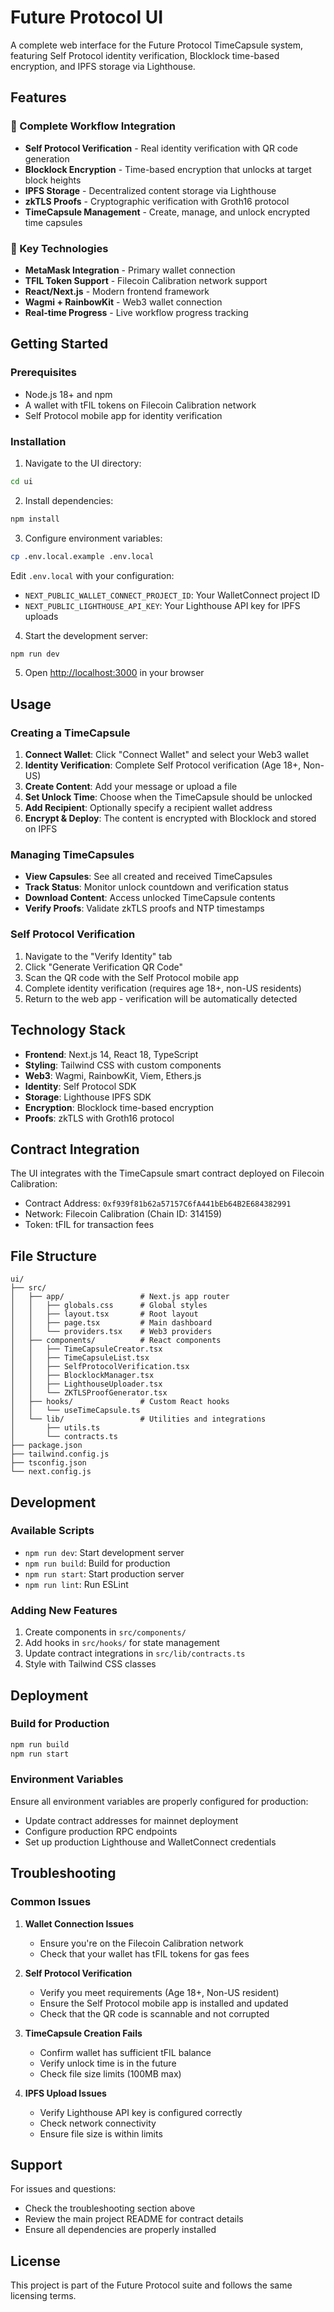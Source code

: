 # Future Protocol UI

A complete web interface for the Future Protocol TimeCapsule system, featuring Self Protocol identity verification, Blocklock time-based encryption, and IPFS storage via Lighthouse.

## Features

### 🔐 Complete Workflow Integration
- **Self Protocol Verification** - Real identity verification with QR code generation
- **Blocklock Encryption** - Time-based encryption that unlocks at target block heights
- **IPFS Storage** - Decentralized content storage via Lighthouse
- **zkTLS Proofs** - Cryptographic verification with Groth16 protocol
- **TimeCapsule Management** - Create, manage, and unlock encrypted time capsules

### 🌟 Key Technologies
- **MetaMask Integration** - Primary wallet connection
- **TFIL Token Support** - Filecoin Calibration network support
- **React/Next.js** - Modern frontend framework
- **Wagmi + RainbowKit** - Web3 wallet connection
- **Real-time Progress** - Live workflow progress tracking

## Getting Started

### Prerequisites

- Node.js 18+ and npm
- A wallet with tFIL tokens on Filecoin Calibration network
- Self Protocol mobile app for identity verification

### Installation

1. Navigate to the UI directory:
```bash
cd ui
```

2. Install dependencies:
```bash
npm install
```

3. Configure environment variables:
```bash
cp .env.local.example .env.local
```

Edit `.env.local` with your configuration:
- `NEXT_PUBLIC_WALLET_CONNECT_PROJECT_ID`: Your WalletConnect project ID
- `NEXT_PUBLIC_LIGHTHOUSE_API_KEY`: Your Lighthouse API key for IPFS uploads

4. Start the development server:
```bash
npm run dev
```

5. Open [http://localhost:3000](http://localhost:3000) in your browser

## Usage

### Creating a TimeCapsule

1. **Connect Wallet**: Click "Connect Wallet" and select your Web3 wallet
2. **Identity Verification**: Complete Self Protocol verification (Age 18+, Non-US)
3. **Create Content**: Add your message or upload a file
4. **Set Unlock Time**: Choose when the TimeCapsule should be unlocked
5. **Add Recipient**: Optionally specify a recipient wallet address
6. **Encrypt & Deploy**: The content is encrypted with Blocklock and stored on IPFS

### Managing TimeCapsules

- **View Capsules**: See all created and received TimeCapsules
- **Track Status**: Monitor unlock countdown and verification status  
- **Download Content**: Access unlocked TimeCapsule contents
- **Verify Proofs**: Validate zkTLS proofs and NTP timestamps

### Self Protocol Verification

1. Navigate to the "Verify Identity" tab
2. Click "Generate Verification QR Code"
3. Scan the QR code with the Self Protocol mobile app
4. Complete identity verification (requires age 18+, non-US residents)
5. Return to the web app - verification will be automatically detected

## Technology Stack

- **Frontend**: Next.js 14, React 18, TypeScript
- **Styling**: Tailwind CSS with custom components
- **Web3**: Wagmi, RainbowKit, Viem, Ethers.js
- **Identity**: Self Protocol SDK
- **Storage**: Lighthouse IPFS SDK
- **Encryption**: Blocklock time-based encryption
- **Proofs**: zkTLS with Groth16 protocol

## Contract Integration

The UI integrates with the TimeCapsule smart contract deployed on Filecoin Calibration:
- Contract Address: `0xf939f81b62a57157C6fA441bEb64B2E684382991`
- Network: Filecoin Calibration (Chain ID: 314159)
- Token: tFIL for transaction fees

## File Structure

```
ui/
├── src/
│   ├── app/                 # Next.js app router
│   │   ├── globals.css      # Global styles
│   │   ├── layout.tsx       # Root layout
│   │   ├── page.tsx         # Main dashboard
│   │   └── providers.tsx    # Web3 providers
│   ├── components/          # React components
│   │   ├── TimeCapsuleCreator.tsx
│   │   ├── TimeCapsuleList.tsx
│   │   ├── SelfProtocolVerification.tsx
│   │   ├── BlocklockManager.tsx
│   │   ├── LighthouseUploader.tsx
│   │   └── ZKTLSProofGenerator.tsx
│   ├── hooks/               # Custom React hooks
│   │   └── useTimeCapsule.ts
│   └── lib/                 # Utilities and integrations
│       ├── utils.ts
│       └── contracts.ts
├── package.json
├── tailwind.config.js
├── tsconfig.json
└── next.config.js
```

## Development

### Available Scripts

- `npm run dev`: Start development server
- `npm run build`: Build for production
- `npm run start`: Start production server
- `npm run lint`: Run ESLint

### Adding New Features

1. Create components in `src/components/`
2. Add hooks in `src/hooks/` for state management
3. Update contract integrations in `src/lib/contracts.ts`
4. Style with Tailwind CSS classes

## Deployment

### Build for Production

```bash
npm run build
npm run start
```

### Environment Variables

Ensure all environment variables are properly configured for production:
- Update contract addresses for mainnet deployment
- Configure production RPC endpoints
- Set up production Lighthouse and WalletConnect credentials

## Troubleshooting

### Common Issues

1. **Wallet Connection Issues**
   - Ensure you're on the Filecoin Calibration network
   - Check that your wallet has tFIL tokens for gas fees

2. **Self Protocol Verification**
   - Verify you meet requirements (Age 18+, Non-US resident)
   - Ensure the Self Protocol mobile app is installed and updated
   - Check that the QR code is scannable and not corrupted

3. **TimeCapsule Creation Fails**
   - Confirm wallet has sufficient tFIL balance
   - Verify unlock time is in the future
   - Check file size limits (100MB max)

4. **IPFS Upload Issues**
   - Verify Lighthouse API key is configured correctly
   - Check network connectivity
   - Ensure file size is within limits

## Support

For issues and questions:
- Check the troubleshooting section above
- Review the main project README for contract details
- Ensure all dependencies are properly installed

## License

This project is part of the Future Protocol suite and follows the same licensing terms.